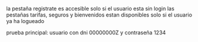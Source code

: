 la pestaña registrate es accesible solo si el usuario esta sin login
las pestañas tarifas, seguros y bienvenidos estan disponibles solo si el usuario ya ha logueado

prueba principal: usuario con dni 00000000Z y contraseña 1234